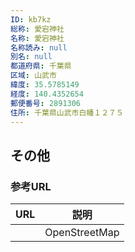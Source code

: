 ```yaml
---
ID: kb7kz
総称: 愛宕神社
名称: 愛宕神社
名称読み: null
別名: null
都道府県: 千葉県
区域: 山武市
緯度: 35.5785149
経度: 140.4352654
郵便番号: 2891306
住所: 千葉県山武市白幡１２７５
---
```


## その他

### 参考URL

| URL | 説明          |
| --- | ------------- |
|     | OpenStreetMap |
